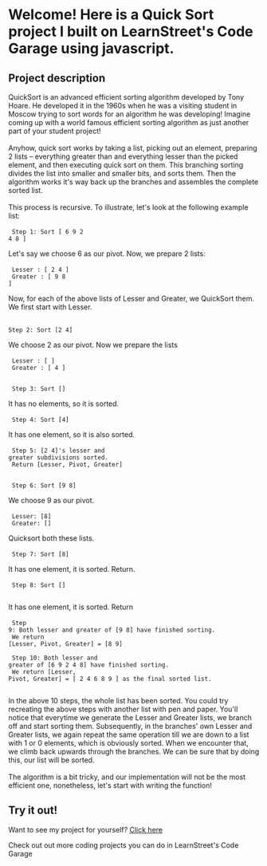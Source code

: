 
Welcome! Here is a Quick Sort project I built on LearnStreet's Code Garage using javascript.
===============================================================================================================

Project description
-------------------------

QuickSort is an advanced efficient sorting algorithm developed by Tony Hoare. He developed it in the 1960s when he was a visiting student in Moscow trying to sort words for an algorithm he was developing! Imagine coming up with a world famous efficient sorting algorithm as just another part of your student project!<br>
<br>
Anyhow, quick sort works by taking a list, picking out an element, preparing 2 lists – everything greater than and everything lesser than the picked element, and then executing quick sort on them. This branching sorting divides the list into smaller and smaller bits, and sorts them. Then the algorithm works it's way back up the branches and assembles the complete sorted list.<br>
<br>
This process is recursive. To illustrate, let's look at the following example list:<br>
<br><code>
Step 1: Sort [ 6 9 2 4 8 ]<br>
<br></code>
Let's say we choose 6 as our pivot. Now, we prepare 2 lists:<br>
<br><code>
Lesser : [ 2 4 ]<br>
Greater : [ 9 8 ]<br>
<br></code>
Now, for each of the above lists of Lesser and Greater, we QuickSort them. We first start with Lesser.<br>
<br><code>
Step 2: Sort [2 4]<br>
<br></code>
We choose 2 as our pivot. Now we prepare the lists<br>
<br><code>
Lesser : [ ]<br>
Greater : [ 4 ]<br>
<br>
Step 3: Sort [] <br>
<br></code>
It has no elements, so it is sorted.<br>
<br><code>
Step 4: Sort [4]<br>
<br></code>
It has one element, so it is also sorted.<br>
<br><code>
Step 5: [2 4]'s lesser and greater subdivisions sorted.<br>
Return [Lesser, Pivot, Greater]<br>
<br>
Step 6: Sort [9 8]<br>
<br></code>
We choose 9 as our pivot.<br>
<br><code>
Lesser: [8]<br>
Greater: []<br>
<br></code>
Quicksort both these lists.<br>
<br><code>
Step 7: Sort [8]<br>
<br></code>
It has one element, it is sorted. Return.<br>
<br><code>
Step 8: Sort []<br>
<br></code>
It has one element, it is sorted. Return<br>
<br><code>
Step 9: Both lesser and greater of [9 8] have finished sorting.<br>
We return [Lesser, Pivot, Greater] = [8 9]<br>
<br>
Step 10: Both lesser and greater of [6 9 2 4 8] have finished sorting.<br>
We return [Lesser, Pivot, Greater] = [ 2 4 6 8 9 ] as the final sorted list.<br>
<br></code>
In the above 10 steps, the whole list has been sorted. You could try recreating the above steps with another list with pen and paper. You'll notice that everytime we generate the Lesser and Greater lists, we branch off and start sorting them. Subsequently, in the branches' own Lesser and Greater lists, we again repeat the same operation till we are down to a list with 1 or 0 elements, which is obviously sorted. When we encounter that, we climb back upwards through the branches. We can be sure that by doing this, our list will be sorted.<br>
<br>
The algorithm is a bit tricky, and our implementation will not be the most efficient one, nonetheless, let's start with writing the function!<br>

Try it out!
--------------

Want to see my project for yourself? [Click here](http://www.learnstreet.com//view_profile/51c89d7576b99c7cca00018f/project)

Check out out more coding projects you can do in LearnStreet's Code Garage
		